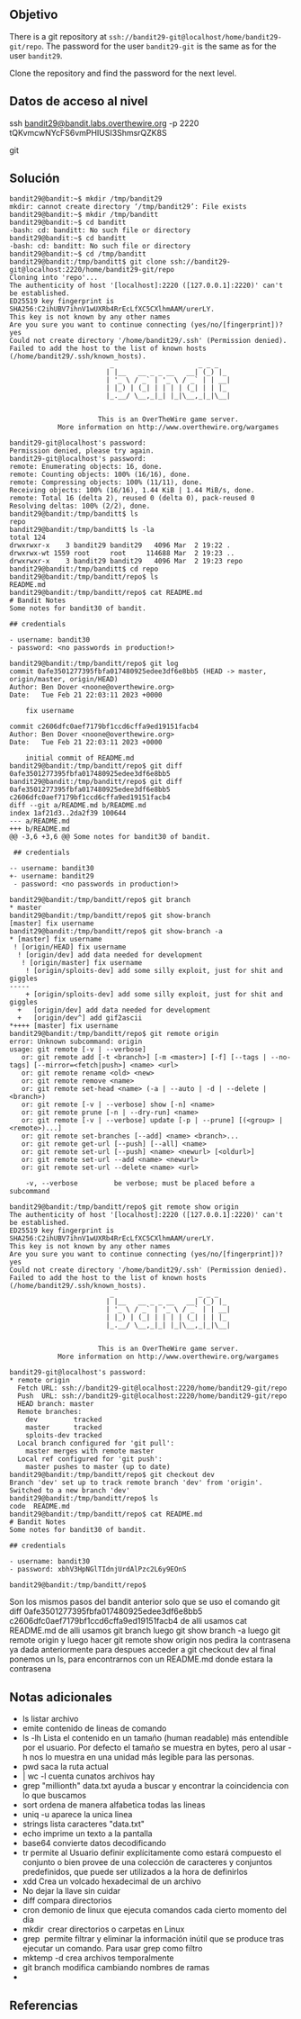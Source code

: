  ## Objetivo
 
There is a git repository at `ssh://bandit29-git@localhost/home/bandit29-git/repo`. The password for the user `bandit29-git` is the same as for the user `bandit29`.

Clone the repository and find the password for the next level.


## Datos de acceso al nivel 
ssh bandit29@bandit.labs.overthewire.org -p 2220
tQKvmcwNYcFS6vmPHIUSI3ShmsrQZK8S

git

## Solución

``` 
bandit29@bandit:~$ mkdir /tmp/bandit29
mkdir: cannot create directory ‘/tmp/bandit29’: File exists
bandit29@bandit:~$ mkdir /tmp/banditt
bandit29@bandit:~$ cd banditt
-bash: cd: banditt: No such file or directory
bandit29@bandit:~$ cd banditt
-bash: cd: banditt: No such file or directory
bandit29@bandit:~$ cd /tmp/banditt
bandit29@bandit:/tmp/banditt$ git clone ssh://bandit29-git@localhost:2220/home/bandit29-git/repo
Cloning into 'repo'...
The authenticity of host '[localhost]:2220 ([127.0.0.1]:2220)' can't be established.
ED25519 key fingerprint is SHA256:C2ihUBV7ihnV1wUXRb4RrEcLfXC5CXlhmAAM/urerLY.
This key is not known by any other names
Are you sure you want to continue connecting (yes/no/[fingerprint])? yes
Could not create directory '/home/bandit29/.ssh' (Permission denied).
Failed to add the host to the list of known hosts (/home/bandit29/.ssh/known_hosts).
                         _                     _ _ _
                        | |__   __ _ _ __   __| (_) |_
                        | '_ \ / _` | '_ \ / _` | | __|
                        | |_) | (_| | | | | (_| | | |_
                        |_.__/ \__,_|_| |_|\__,_|_|\__|


                      This is an OverTheWire game server.
            More information on http://www.overthewire.org/wargames

bandit29-git@localhost's password:
Permission denied, please try again.
bandit29-git@localhost's password:
remote: Enumerating objects: 16, done.
remote: Counting objects: 100% (16/16), done.
remote: Compressing objects: 100% (11/11), done.
Receiving objects: 100% (16/16), 1.44 KiB | 1.44 MiB/s, done.
remote: Total 16 (delta 2), reused 0 (delta 0), pack-reused 0
Resolving deltas: 100% (2/2), done.
bandit29@bandit:/tmp/banditt$ ls
repo
bandit29@bandit:/tmp/banditt$ ls -la
total 124
drwxrwxr-x    3 bandit29 bandit29   4096 Mar  2 19:22 .
drwxrwx-wt 1559 root     root     114688 Mar  2 19:23 ..
drwxrwxr-x    3 bandit29 bandit29   4096 Mar  2 19:23 repo
bandit29@bandit:/tmp/banditt$ cd repo
bandit29@bandit:/tmp/banditt/repo$ ls
README.md
bandit29@bandit:/tmp/banditt/repo$ cat README.md
# Bandit Notes
Some notes for bandit30 of bandit.

## credentials

- username: bandit30
- password: <no passwords in production!>

bandit29@bandit:/tmp/banditt/repo$ git log
commit 0afe3501277395fbfa017480925edee3df6e8bb5 (HEAD -> master, origin/master, origin/HEAD)
Author: Ben Dover <noone@overthewire.org>
Date:   Tue Feb 21 22:03:11 2023 +0000

    fix username

commit c2606dfc0aef7179bf1ccd6cffa9ed19151facb4
Author: Ben Dover <noone@overthewire.org>
Date:   Tue Feb 21 22:03:11 2023 +0000

    initial commit of README.md
bandit29@bandit:/tmp/banditt/repo$ git diff 0afe3501277395fbfa017480925edee3df6e8bb5
bandit29@bandit:/tmp/banditt/repo$ git diff 0afe3501277395fbfa017480925edee3df6e8bb5 c2606dfc0aef7179bf1ccd6cffa9ed19151facb4
diff --git a/README.md b/README.md
index 1af21d3..2da2f39 100644
--- a/README.md
+++ b/README.md
@@ -3,6 +3,6 @@ Some notes for bandit30 of bandit.

 ## credentials

-- username: bandit30
+- username: bandit29
 - password: <no passwords in production!>

bandit29@bandit:/tmp/banditt/repo$ git branch
* master
bandit29@bandit:/tmp/banditt/repo$ git show-branch
[master] fix username
bandit29@bandit:/tmp/banditt/repo$ git show-branch -a
* [master] fix username
 ! [origin/HEAD] fix username
  ! [origin/dev] add data needed for development
   ! [origin/master] fix username
    ! [origin/sploits-dev] add some silly exploit, just for shit and giggles
-----
    + [origin/sploits-dev] add some silly exploit, just for shit and giggles
  +   [origin/dev] add data needed for development
  +   [origin/dev^] add gif2ascii
*++++ [master] fix username
bandit29@bandit:/tmp/banditt/repo$ git remote origin
error: Unknown subcommand: origin
usage: git remote [-v | --verbose]
   or: git remote add [-t <branch>] [-m <master>] [-f] [--tags | --no-tags] [--mirror=<fetch|push>] <name> <url>
   or: git remote rename <old> <new>
   or: git remote remove <name>
   or: git remote set-head <name> (-a | --auto | -d | --delete | <branch>)
   or: git remote [-v | --verbose] show [-n] <name>
   or: git remote prune [-n | --dry-run] <name>
   or: git remote [-v | --verbose] update [-p | --prune] [(<group> | <remote>)...]
   or: git remote set-branches [--add] <name> <branch>...
   or: git remote get-url [--push] [--all] <name>
   or: git remote set-url [--push] <name> <newurl> [<oldurl>]
   or: git remote set-url --add <name> <newurl>
   or: git remote set-url --delete <name> <url>

    -v, --verbose         be verbose; must be placed before a subcommand

bandit29@bandit:/tmp/banditt/repo$ git remote show origin
The authenticity of host '[localhost]:2220 ([127.0.0.1]:2220)' can't be established.
ED25519 key fingerprint is SHA256:C2ihUBV7ihnV1wUXRb4RrEcLfXC5CXlhmAAM/urerLY.
This key is not known by any other names
Are you sure you want to continue connecting (yes/no/[fingerprint])? yes
Could not create directory '/home/bandit29/.ssh' (Permission denied).
Failed to add the host to the list of known hosts (/home/bandit29/.ssh/known_hosts).
                         _                     _ _ _
                        | |__   __ _ _ __   __| (_) |_
                        | '_ \ / _` | '_ \ / _` | | __|
                        | |_) | (_| | | | | (_| | | |_
                        |_.__/ \__,_|_| |_|\__,_|_|\__|


                      This is an OverTheWire game server.
            More information on http://www.overthewire.org/wargames

bandit29-git@localhost's password:
* remote origin
  Fetch URL: ssh://bandit29-git@localhost:2220/home/bandit29-git/repo
  Push  URL: ssh://bandit29-git@localhost:2220/home/bandit29-git/repo
  HEAD branch: master
  Remote branches:
    dev         tracked
    master      tracked
    sploits-dev tracked
  Local branch configured for 'git pull':
    master merges with remote master
  Local ref configured for 'git push':
    master pushes to master (up to date)
bandit29@bandit:/tmp/banditt/repo$ git checkout dev
Branch 'dev' set up to track remote branch 'dev' from 'origin'.
Switched to a new branch 'dev'
bandit29@bandit:/tmp/banditt/repo$ ls
code  README.md
bandit29@bandit:/tmp/banditt/repo$ cat README.md
# Bandit Notes
Some notes for bandit30 of bandit.

## credentials

- username: bandit30
- password: xbhV3HpNGlTIdnjUrdAlPzc2L6y9EOnS

bandit29@bandit:/tmp/banditt/repo$
```
Son los mismos pasos del bandit anterior solo que  se uso el comando
git diff 0afe3501277395fbfa017480925edee3df6e8bb5 c2606dfc0aef7179bf1ccd6cffa9ed19151facb4
de alli usamos cat README.md
de alli usamos  git branch
luego git show branch -a
luego git remote origin
y luego hacer git remote show origin
nos pedira la contrasena ya dada anteriormente
para despues acceder a git checkout dev
al final  ponemos un ls, para encontrarnos con un README.md
donde estara la contrasena



## Notas adicionales
- ls listar archivo
- emite contenido de lineas de comando
- ls -lh  Lista el contenido en un tamaño (human readable) más entendible por el usuario. Por defecto el tamaño se muestra en bytes, pero al usar -h nos lo muestra en una unidad más legible para las personas.
- pwd saca la ruta actual
- | wc -l cuenta cunatos archivos hay
- grep  "millionth" data.txt ayuda a buscar y encontrar la coincidencia con lo que buscamos
- sort ordena de manera alfabetica todas las lineas
- uniq -u aparece la unica linea
- strings lista caracteres "data.txt"
- echo imprime un texto a la pantalla
- base64 convierte datos decodificando
- tr permite al Usuario definir explícitamente como estará compuesto el conjunto o bien provee de una colección de caracteres y conjuntos predefinidos, que puede ser utilizados a la hora de definirlos
- xdd Crea un volcado hexadecimal de un archivo 
- No dejar la llave sin cuidar
- diff compara directorios
- cron demonio de linux que ejecuta comandos cada cierto momento del dia
- mkdir  crear directorios o carpetas en Linux
- grep  permite filtrar y eliminar la información inútil que se produce tras ejecutar un comando. Para usar grep como filtro
- mktemp -d  crea archivos temporalmente
- git branch modifica cambiando nombres de ramas
- 


## Referencias
